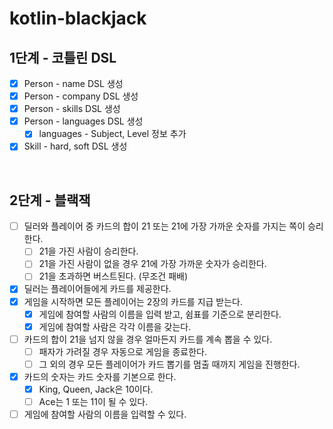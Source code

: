 # kotlin-blackjack

## 1단계 - 코틀린 DSL
- [x] Person - name DSL 생성
- [x] Person - company DSL 생성
- [x] Person - skills DSL 생성
- [x] Person - languages DSL 생성
  - [x] languages - Subject, Level 정보 추가
- [x] Skill - hard, soft DSL 생성

<br>

## 2단계 - 블랙잭
- [ ] 딜러와 플레이어 중 카드의 합이 21 또는 21에 가장 가까운 숫자를 가지는 쪽이 승리한다.
  - [ ] 21을 가진 사람이 승리한다.
  - [ ] 21을 가진 사람이 없을 경우 21에 가장 가까운 숫자가 승리한다.
  - [ ] 21을 초과하면 버스트된다. (무조건 패배)
- [x] 딜러는 플레이어들에게 카드를 제공한다.
- [x] 게임을 시작하면 모든 플레이어는 2장의 카드를 지급 받는다.
  - [x] 게임에 참여할 사람의 이름을 입력 받고, 쉼표를 기준으로 분리한다.
  - [x] 게임에 참여할 사람은 각각 이름을 갖는다.
- [ ] 카드의 합이 21을 넘지 않을 경우 얼마든지 카드를 계속 뽑을 수 있다.
  - [ ] 패자가 가려질 경우 자동으로 게임을 종료한다.
  - [ ] 그 외의 경우 모든 플레이어가 카드 뽑기를 멈출 때까지 게임을 진행한다.
- [x] 카드의 숫자는 카드 숫자를 기본으로 한다.
  - [x] King, Queen, Jack은 10이다.
  - [ ] Ace는 1 또는 11이 될 수 있다.
- [ ] 게임에 참여할 사람의 이름을 입력할 수 있다.
